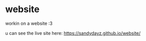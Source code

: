 # website
workin on a website :3

u can see the live site here: https://sandydayz.github.io/website/
